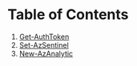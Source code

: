 # Table of Contents

1. [Get-AuthToken](Get-AuthToken.md)
2. [Set-AzSentinel](Set-AzSentinel.md)
3. [New-AzAnalytic](New-AzAnalytic.md)
